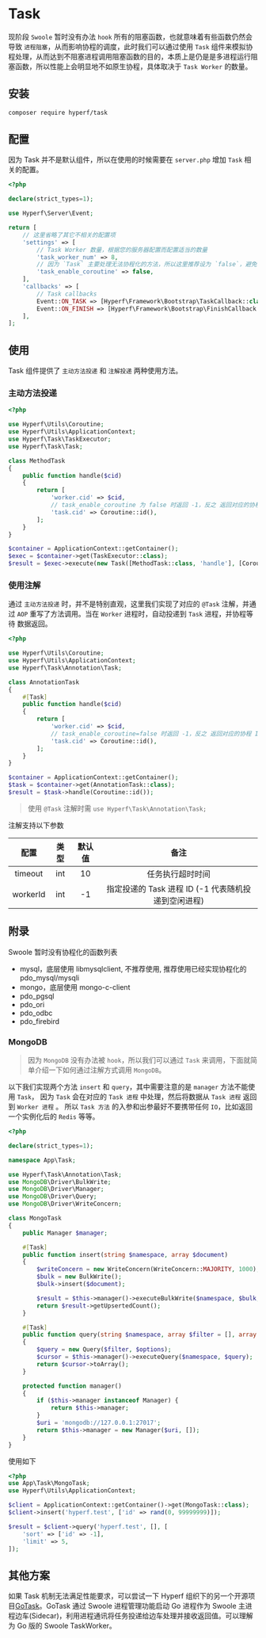 # Task

现阶段 `Swoole` 暂时没有办法 `hook` 所有的阻塞函数，也就意味着有些函数仍然会导致 `进程阻塞`，从而影响协程的调度，此时我们可以通过使用 `Task` 组件来模拟协程处理，从而达到不阻塞进程调用阻塞函数的目的，本质上是仍是是多进程运行阻塞函数，所以性能上会明显地不如原生协程，具体取决于 `Task Worker` 的数量。

## 安装

```bash
composer require hyperf/task
```

## 配置

因为 Task 并不是默认组件，所以在使用的时候需要在 `server.php` 增加 `Task` 相关的配置。

```php
<?php

declare(strict_types=1);

use Hyperf\Server\Event;

return [
    // 这里省略了其它不相关的配置项
    'settings' => [
        // Task Worker 数量，根据您的服务器配置而配置适当的数量
        'task_worker_num' => 8,
        // 因为 `Task` 主要处理无法协程化的方法，所以这里推荐设为 `false`，避免协程下出现数据混淆的情况
        'task_enable_coroutine' => false,
    ],
    'callbacks' => [
        // Task callbacks
        Event::ON_TASK => [Hyperf\Framework\Bootstrap\TaskCallback::class, 'onTask'],
        Event::ON_FINISH => [Hyperf\Framework\Bootstrap\FinishCallback::class, 'onFinish'],
    ],
];

```

## 使用

Task 组件提供了 `主动方法投递` 和 `注解投递` 两种使用方法。

### 主动方法投递

```php
<?php

use Hyperf\Utils\Coroutine;
use Hyperf\Utils\ApplicationContext;
use Hyperf\Task\TaskExecutor;
use Hyperf\Task\Task;

class MethodTask
{
    public function handle($cid)
    {
        return [
            'worker.cid' => $cid,
            // task_enable_coroutine 为 false 时返回 -1，反之 返回对应的协程 ID
            'task.cid' => Coroutine::id(),
        ];
    }
}

$container = ApplicationContext::getContainer();
$exec = $container->get(TaskExecutor::class);
$result = $exec->execute(new Task([MethodTask::class, 'handle'], [Coroutine::id()]));

```

### 使用注解

通过 `主动方法投递` 时，并不是特别直观，这里我们实现了对应的 `@Task` 注解，并通过 `AOP` 重写了方法调用。当在 `Worker` 进程时，自动投递到 `Task` 进程，并协程等待 数据返回。

```php
<?php

use Hyperf\Utils\Coroutine;
use Hyperf\Utils\ApplicationContext;
use Hyperf\Task\Annotation\Task;

class AnnotationTask
{
    #[Task]
    public function handle($cid)
    {
        return [
            'worker.cid' => $cid,
            // task_enable_coroutine=false 时返回 -1，反之 返回对应的协程 ID
            'task.cid' => Coroutine::id(),
        ];
    }
}

$container = ApplicationContext::getContainer();
$task = $container->get(AnnotationTask::class);
$result = $task->handle(Coroutine::id());
```

> 使用 `@Task` 注解时需 `use Hyperf\Task\Annotation\Task;`

注解支持以下参数

|   配置   | 类型  | 默认值 |                        备注                        |
| :------: | :---: | :----: | :------------------------------------------------: |
| timeout  |  int  |   10   |                  任务执行超时时间                  |
| workerId |  int  |   -1   | 指定投递的 Task 进程 ID (-1 代表随机投递到空闲进程) |

## 附录

Swoole 暂时没有协程化的函数列表

- mysql，底层使用 libmysqlclient, 不推荐使用, 推荐使用已经实现协程化的 pdo_mysql/mysqli
- mongo，底层使用 mongo-c-client
- pdo_pgsql
- pdo_ori
- pdo_odbc
- pdo_firebird

### MongoDB

> 因为 `MongoDB` 没有办法被 `hook`，所以我们可以通过 `Task` 来调用，下面就简单介绍一下如何通过注解方式调用 `MongoDB`。

以下我们实现两个方法 `insert` 和 `query`，其中需要注意的是 `manager` 方法不能使用 `Task`，
因为 `Task` 会在对应的 `Task 进程` 中处理，然后将数据从 `Task 进程` 返回到 `Worker 进程` 。
所以 `Task 方法` 的入参和出参最好不要携带任何 `IO`，比如返回一个实例化后的 `Redis` 等等。

```php
<?php

declare(strict_types=1);

namespace App\Task;

use Hyperf\Task\Annotation\Task;
use MongoDB\Driver\BulkWrite;
use MongoDB\Driver\Manager;
use MongoDB\Driver\Query;
use MongoDB\Driver\WriteConcern;

class MongoTask
{
    public Manager $manager;

    #[Task]
    public function insert(string $namespace, array $document)
    {
        $writeConcern = new WriteConcern(WriteConcern::MAJORITY, 1000);
        $bulk = new BulkWrite();
        $bulk->insert($document);

        $result = $this->manager()->executeBulkWrite($namespace, $bulk, $writeConcern);
        return $result->getUpsertedCount();
    }

    #[Task]
    public function query(string $namespace, array $filter = [], array $options = [])
    {
        $query = new Query($filter, $options);
        $cursor = $this->manager()->executeQuery($namespace, $query);
        return $cursor->toArray();
    }

    protected function manager()
    {
        if ($this->manager instanceof Manager) {
            return $this->manager;
        }
        $uri = 'mongodb://127.0.0.1:27017';
        return $this->manager = new Manager($uri, []);
    }
}

```

使用如下

```php
<?php
use App\Task\MongoTask;
use Hyperf\Utils\ApplicationContext;

$client = ApplicationContext::getContainer()->get(MongoTask::class);
$client->insert('hyperf.test', ['id' => rand(0, 99999999)]);

$result = $client->query('hyperf.test', [], [
    'sort' => ['id' => -1],
    'limit' => 5,
]);
```

## 其他方案

如果 Task 机制无法满足性能要求，可以尝试一下 Hyperf 组织下的另一个开源项目[GoTask](https://github.com/hyperf/gotask)。GoTask 通过 Swoole 进程管理功能启动 Go 进程作为 Swoole 主进程边车(Sidecar)，利用进程通讯将任务投递给边车处理并接收返回值。可以理解为 Go 版的 Swoole TaskWorker。

